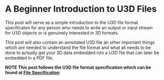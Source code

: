# A Beginner Introduction to U3D Files

This post will serve as a simple introduction to the U3D file format specificaton for any person who needs to write an output or input stream for U3D objects or is genuinely interested in 3D formats.

This post will also contain an annotated U3D file an other important things which are needed to understand the file format and what all needs to be done to actually get your 3D data embedded into a U3D file that can later be embedded in a PDF file.

**NOTE This post follows the U3D file format specification which can be found at [File Specification](http://www.ecma-international.org/publications/files/ECMA-ST/ECMA-363%204th%20Edition.pdf)**
